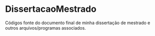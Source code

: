 # DissertacaoMestrado
Códigos fonte do documento final de minha dissertação de mestrado e outros arquivos/programas associados.
